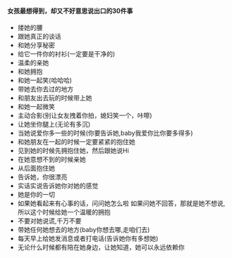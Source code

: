 #### 女孩最想得到，却又不好意思说出口的30件事
- 搂她的腰
- 跟她真正的谈话
- 和她分享秘密
- 给它一件你的衬衫(一定要是干净的)
- 温柔的亲她
- 和她拥抱
- 和她一起笑(哈哈哈)
- 带她去你去过的地方
- 和朋友出去玩的时候带上她
- 和她一起微笑
- 主动合影(别让女友拽着你拍，媳妇笑一个，咔嚓)
- 让她坐你腿上(无论有多沉)
- 当她说爱你多一些的时候(你要告诉她,baby我爱你比你要多得多)
- 和她朋友在一起的时候一定要紧紧的抱住她
- 见到她的时候先拥抱住她，然后跟她说Hi
- 在她意想不到的时候亲她
- 从后面抱住她
- 告诉她，你很漂亮
- 实话实说告诉她你对她的感觉
- 她是你的一切
- 如果她看起来有心事的话，问问她怎么啦
如果问她不回答，那就是她不想说,所以这个时候给她一个温暖的拥抱
- 不要对她说谎,千万不要
- 带她任何她想去的地方(baby你想去哪,走咱们去)
- 每天早上给她发消息或者打电话(告诉她你有多想她)
- 无论什么时候都有陪在她身边，让她知道，她可以永远依赖你

#### 
